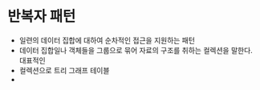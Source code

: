 # 반복자 패턴 
- 일련의 데이터 집합에 대하여 순차적인 접근을 지원하는 패턴
- 데이터 집합일나 객체들을 그룹으로 묶어 자료의 구조를 취하는 컬렉션을 말한다. 대표적인 
- 컬렉션으로 트리 그래프 테이블 
- 